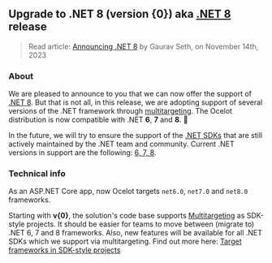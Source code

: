 ## Upgrade to .NET 8 (version {0}) aka [.NET 8](https://dotnet.microsoft.com/en-us/download/dotnet/8.0) release
> Read article: [Announcing .NET 8](https://devblogs.microsoft.com/dotnet/announcing-dotnet-8/) by Gaurav Seth, on November 14th, 2023

### About
We are pleased to announce to you that we can now offer the support of [.NET 8](https://dotnet.microsoft.com/en-us/download).
But that is not all, in this release, we are adopting support of several versions of the .NET framework through [multitargeting](https://learn.microsoft.com/en-us/dotnet/standard/frameworks).
The Ocelot distribution is now compatible with .NET **6**, **7** and **8**. :tada:

In the future, we will try to ensure the support of the [.NET SDKs](https://dotnet.microsoft.com/en-us/download/dotnet) that are still actively maintained by the .NET team and community.
Current .NET versions in support are the following: [6, 7, 8](https://dotnet.microsoft.com/en-us/download/dotnet).

### Technical info
As an ASP.NET Core app, now Ocelot targets `net6.0`, `net7.0` and `net8.0` frameworks.

Starting with **v{0}**, the solution's code base supports [Multitargeting](https://learn.microsoft.com/en-us/visualstudio/msbuild/msbuild-multitargeting-overview) as SDK-style projects.
It should be easier for teams to move between (migrate to) .NET 6, 7 and 8 frameworks. Also, new features will be available for all .NET SDKs which we support via multitargeting.
Find out more here: [Target frameworks in SDK-style projects](https://learn.microsoft.com/en-us/dotnet/standard/frameworks)
